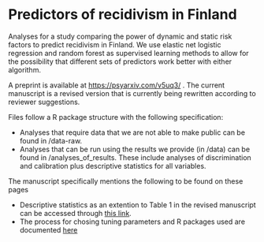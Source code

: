 # Predictors of recidivism in Finland
Analyses for a study comparing the power of dynamic and static risk factors to predict recidivism in Finland. We use elastic net logistic regression and random forest as supervised learning methods to allow for the possibility that different sets of predictors work better with either algorithm. 

A preprint is available at https://psyarxiv.com/v5uq3/ . The current manuscript is a revised version that is currently being rewritten according to reviewer suggestions.

Files follow a R package structure with the following specification:

* Analyses that require data that we are not able to make public can be found in /data-raw.
* Analyses that can be run using the results we provide (in /data) can be found in /analyses_of_results. These include analyses of discrimination and calibration plus descriptive statistics for all variables. 

The manuscript specifically mentions the following to be found on these pages

* Descriptive statistics as an extention to Table 1 in the revised manuscript can be accessed through [this link](analyses_of_results/table_1_descriptive_statistics.md).
* The process for chosing tuning parameters and R packages used are documented [here](computational_details.pdf) 



